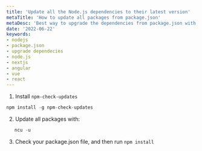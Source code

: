 ```yaml
---
title: 'Update all the Node.js dependencies to their latest version'
metaTitle: 'How to update all packages from package.json'
metaDesc: 'Best way to upgrade the dependencies from package.json with terminal commands.'
date: '2022-06-22'
keywords:
- nodejs
- package.json
- upgrade dependecies
- node.js
- nextjs
- angular
- vue
- react
---
```



1. Install `npm-check-updates`
```js
npm install -g npm-check-updates
```
2. Update all packages with:
```js
   ncu -u
```
3. Check your package.json file, and then run `npm install`
